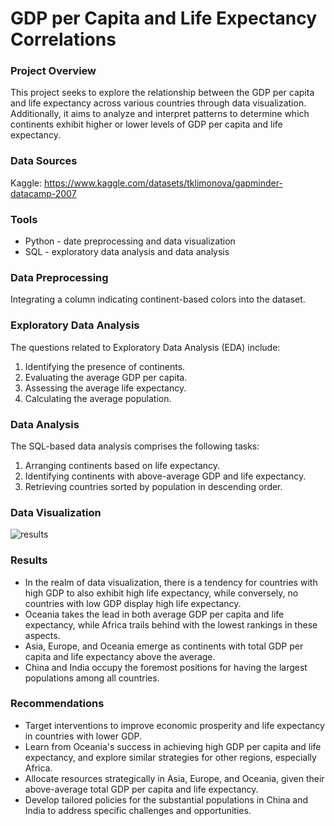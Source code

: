 # GDP per Capita and Life Expectancy Correlations

### Project Overview
This project seeks to explore the relationship between the GDP per capita and life expectancy across various countries through data visualization. Additionally, it aims to analyze and interpret patterns to determine which continents exhibit higher or lower levels of GDP per capita and life expectancy.

### Data Sources
Kaggle: https://www.kaggle.com/datasets/tklimonova/gapminder-datacamp-2007

### Tools
- Python - date preprocessing and data visualization
- SQL - exploratory data analysis and data analysis

### Data Preprocessing
Integrating a column indicating continent-based colors into the dataset.

### Exploratory Data Analysis
The questions related to Exploratory Data Analysis (EDA) include:
1. Identifying the presence of continents.
2. Evaluating the average GDP per capita.
3. Assessing the average life expectancy.
4. Calculating the average population.

### Data Analysis
The SQL-based data analysis comprises the following tasks:
1. Arranging continents based on life expectancy.
2. Identifying continents with above-average GDP and life expectancy.
3. Retrieving countries sorted by population in descending order.

### Data Visualization
![results](https://github.com/fernandasubekti/GDP_and_Life_Expectancy/assets/116712020/145af8fd-7ffd-4203-ac33-ab174c832f5e)

### Results
- In the realm of data visualization, there is a tendency for countries with high GDP to also exhibit high life expectancy, while conversely, no countries with low GDP display high life expectancy.
- Oceania takes the lead in both average GDP per capita and life expectancy, while Africa trails behind with the lowest rankings in these aspects.
- Asia, Europe, and Oceania emerge as continents with total GDP per capita and life expectancy above the average.
- China and India occupy the foremost positions for having the largest populations among all countries.

### Recommendations
- Target interventions to improve economic prosperity and life expectancy in countries with lower GDP.
- Learn from Oceania's success in achieving high GDP per capita and life expectancy, and explore similar strategies for other regions, especially Africa.
- Allocate resources strategically in Asia, Europe, and Oceania, given their above-average total GDP per capita and life expectancy.
- Develop tailored policies for the substantial populations in China and India to address specific challenges and opportunities.
